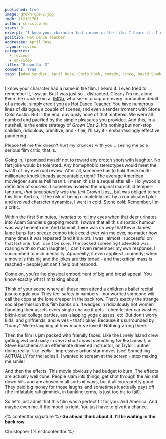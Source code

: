 ```yaml
---
published: true
image: grown-ups-2.jpg
imdb: tt2191701
author: christopherr 
stars: 3
excerpt: "I know your character had a name in the film. I heard it. I even tried to remember it, I swear. But I was just so… distracted. Clearly I'm not alone. Even the crack team at IMDb, who seem to capture every production detail of a movie, simply credit you as Hot Dance Teacher. You have numerous lines of dialogue, a couple of scenes, and even a tender moment with Stone Cold Austin. But in the end, obviously none of that mattered. We were all numbed and pacified by the simple pleasures you provided.  And this, in a nutshell, is the entire strategy of _Grown Ups 2_.  It's nothing but non-stop childish, ridiculous, primitive, and - fine, I'll say it – embarrassingly effective pandering."
position: Hot Dance Teacher
addressee: April Rose
layout: review
categories: 
  - reviews
  - on-video
title: "Grown Ups 2"
comments: true
tags: [Adam Sandler, April Rose, Chris Rock, comedy, dance, David Spade, Grown Ups 2, hot, Kevin James, Letters, Sequel, Stone Cold Steve Austin, teacher]
---
```

I know your character had a name in the film. I heard it. I even tried to remember it, I swear. But I was just so… distracted. Clearly I'm not alone. Even the crack team at [IMDb][1], who seem to capture every production detail of a movie, simply credit you as [Hot Dance Teacher][2].  You have numerous lines of dialogue, a couple of scenes, and even a tender moment with Stone Cold Austin. But in the end, obviously none of that mattered. We were all numbed and pacified by the simple pleasures you provided.  And this, in a nutshell, is the entire strategy of _Grown Ups 2_.  It's nothing but non-stop childish, ridiculous, primitive, and - fine, I'll say it - embarrassingly effective pandering.

   [1]: http://www.imdb.com
   [2]: http://www.imdb.com/name/nm2567554/?ref_=nv_sr_1

Please tell me this doesn't hurt my chances with you… seeing me as a serious film critic, that is.

Going in, I promised myself not to reward any crotch shots with laughter. No fart joke would be tolerated. Any homophobic stereotypes would meet the wrath of my eventual review. After all, someone has to hold these multi-millionaire knuckleheads accountable, right? The average American moviegoer sure as hell hasn't. I mean, this is a sequel after all - Hollywood's definition of success. I somehow avoided the original man-child temper-tantrum_ _that undoubtedly was_ _the first_ Grown Ups_, but was obliged to see this film. And so, at the risk of being completely lost by a complicated plot and evolved character dynamics, I went in cold. Stone cold. Remember, I'm a critic.

Within the first 5 minutes, I _wanted_ to roll my eyes when that deer urinates into Adam Sandler's gapping mouth. I _swore_ that all this slapstick humour was way beneath me.  And dammit, there was _no way_ that Kevin James' lame burp-fart-sneeze combo trick could ever win me over, no matter how many times it was repeated (and it's a lot). I was _almost _successful on that last one, but I can't be sure. The packed screening I attended was roaring with so much laughter, I can't even remember my own response. I succumbed to mob mentality. Apparently, it even applies to comedy; when a movie is this big and the jokes are this broad - and that critical mass is reached - people just can't help but respond.

Come on, you're the physical embodiment of big and broad appeal. You know exactly what I'm talking about.

Think of your scene where all these men attend a children's ballet recital just to oggle you. They feel safety in numbers - not worried someone will call the cops at the lone creeper in the back row. That's exactly the strange social permission this film banks on. It wedges in ridiculously hot women flaunting their assets every single chance it gets - cheerleader car washes, bikini-clad college parties, ass-slapping yoga classes, etc. But don't worry kids, and girlfriends, and wives - that's okay! Because it's surrounded by "funny". We're laughing at how much we love it!  Nothing wrong there.

Then the film is jam packed with friendly faces. Like the Lonely Island crew getting wet and nasty in short-shorts (see! something for the ladies!), or Steve Buschemi as an effeminate driver ed instructor, or Taylor Lautner doing really -like _really_ - impressive action star moves (see! Something ACTUALLY for the ladies!). I wanted to scream at the screen - stop making me smile!

And then the effects. This movie obviously had budget to burn. The effects are actually well done. People slam into things, get shot through the air, roll down hills and are abused in all sorts of ways, but it all looks pretty good. They paid big money for those laughs, and sometimes it actually pays off (the inflatable raft gimmick, in banking terms, is just too big to fail).

So let's just admit that this film was a perfect fit for you. And America. And maybe even me. If the mood is right. You just have to give it a chance.

{% contentfor signature %}
**Go ahead, think about it. I'll be waiting in the back row.**

Christopher
{% endcontentfor %}